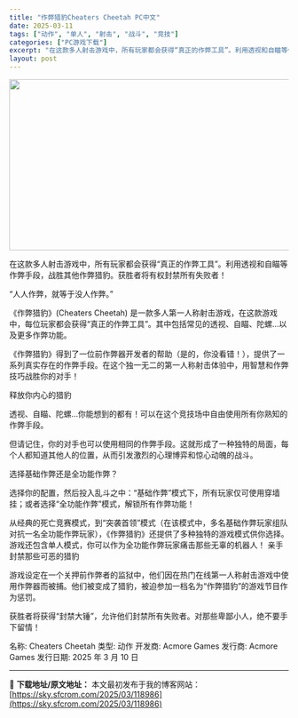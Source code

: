 ```yaml
---
title: "作弊猎豹Cheaters Cheetah PC中文"
date: 2025-03-11
tags: ["动作", "单人", "射击", "战斗", "竞技"]
categories: ["PC游戏下载"]
excerpt: "在这款多人射击游戏中，所有玩家都会获得“真正的作弊工具”。利用透视和自瞄等作弊手段，战胜其他作弊猎豹。获胜者将有权封禁所有失败者！ “人人作弊，就等于没人作弊。” 《作弊猎豹》(Cheaters Cheetah) 是一款多人第一人称射击游戏，在这款游戏中，每位玩家都会获得“真正的作弊工具”。其中包括&hellip;"
layout: post
---
```


<img class="aligncenter size-full wp-image-118987" src="https://sky.sfcrom.com/wp-content/uploads/2025/03/202503111527292.webp" alt="" width="660" height="308" />

在这款多人射击游戏中，所有玩家都会获得“真正的作弊工具”。利用透视和自瞄等作弊手段，战胜其他作弊猎豹。获胜者将有权封禁所有失败者！

“人人作弊，就等于没人作弊。”

《作弊猎豹》(Cheaters Cheetah) 是一款多人第一人称射击游戏，在这款游戏中，每位玩家都会获得“真正的作弊工具”。其中包括常见的透视、自瞄、陀螺…以及更多作弊功能。

《作弊猎豹》得到了一位前作弊器开发者的帮助（是的，你没看错！），提供了一系列真实存在的作弊手段。在这个独一无二的第一人称射击体验中，用智慧和作弊技巧战胜你的对手！

释放你内心的猎豹

透视、自瞄、陀螺…你能想到的都有！可以在这个竞技场中自由使用所有你熟知的作弊手段。

但请记住，你的对手也可以使用相同的作弊手段。这就形成了一种独特的局面，每个人都知道其他人的位置，从而引发激烈的心理博弈和惊心动魄的战斗。

选择基础作弊还是全功能作弊？

选择你的配置，然后投入乱斗之中：“基础作弊”模式下，所有玩家仅可使用穿墙挂；或者选择“全功能作弊”模式，解锁所有作弊功能！

从经典的死亡竞赛模式，到“突袭首领”模式（在该模式中，多名基础作弊玩家组队对抗一名全功能作弊玩家），《作弊猎豹》还提供了多种独特的游戏模式供你选择。游戏还包含单人模式，你可以作为全功能作弊玩家痛击那些无辜的机器人！
亲手封禁那些可恶的猎豹

游戏设定在一个关押前作弊者的监狱中，他们因在热门在线第一人称射击游戏中使用作弊器而被捕。他们被变成了猎豹，被迫参加一档名为“作弊猎豹”的游戏节目作为惩罚。

获胜者将获得“封禁大锤”，允许他们封禁所有失败者。对那些卑鄙小人，绝不要手下留情！

名称: Cheaters Cheetah
类型: 动作
开发商: Acmore Games
发行商: Acmore Games
发行日期: 2025 年 3 月 10 日

---
📖 **下载地址/原文地址：** 本文最初发布于我的博客网站：[https://sky.sfcrom.com/2025/03/118986](https://sky.sfcrom.com/2025/03/118986)
